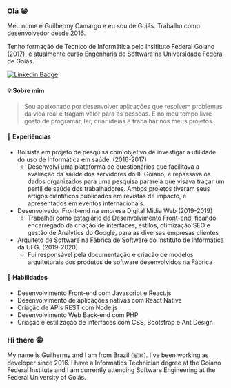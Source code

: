 ### Olá 😁
Meu nome é Guilhermy Camargo e eu sou de Goiás. Trabalho como desenvolvedor desde 2016.

Tenho formação de Técnico de Informática pelo Insitituto Federal Goiano (2017), e atualmente curso Engenharia de Software na Universidade Federal de Goiás.

[![Linkedin Badge](https://img.shields.io/badge/-LinkedIn-blue?style=flat-square&logo=Linkedin&logoColor=white&link=https://www.linkedin.com/in/guilhermy-camargo-2b0b2618a/)](https://www.linkedin.com/in/guilhermy-camargo-2b0b2618a/)

#### 💡 Sobre mim
> Sou apaixonado por desenvolver aplicações que resolvem problemas da vida real e tragam valor para as pessoas. E no meu tempo livre gosto de programar, ler, criar ideias e trabalhar nos meus projetos.

#### 💼 Experiências
- Bolsista em projeto de pesquisa com objetivo de investigar a utilidade do uso de Informática em saúde. (2016-2017)
  - Desenvolvi uma plataforma de questionários que facilitava a avaliação da saúde dos servidores do IF Goiano, e repassava os dados organizados para uma pesquisa pararela que visava traçar um perfil de saúde dos trabalhadores. Ambos projetos tiveram seus artigos científicos publicados em revistas de impacto, e apresentados em eventos internacionais.
- Desenvolvedor Front-end na empresa Digital Midia Web (2019-2019)
  - Trabalhei como estagiário de Desenvolvimento Front-end, ficando encarregado da criação de interfaces, estilos, otimização SEO e gestão de Analytics do Google, para as diversas empresas clientes
- Arquiteto de Software na Fábrica de Software do Instituto de Informática da UFG. (2019-2020)
  - Fui responsável pela documentação e criação de modelos arquiteturais dos produtos de software desenvolvidos na Fábrica
  
#### 🧰 Habilidades
- Desenvolvimento Front-end com Javascript e React.js
- Desenvolvimento de aplicações nativas com React Native
- Criação de APIs REST com Node.js
- Desenvolvimento Web Back-end com PHP
- Criação e estilização de interfaces com CSS, Bootstrap e Ant Design


### Hi there 😁

My name is Guilhermy and I am from Brazil (🇧🇷). I've been working as developer since 2016.
I have a Informatics Technician degree at the Goiano Federal Institute and I am currently attending Software Engineering at the Federal University of Goiás.



